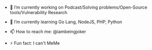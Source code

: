 ### 
- 🔭 I’m currently working on Podcast/Solving problems/Open-Source tools/Vulnerability Research
- 🌱 I’m currently learning Go Lang, NodeJS, PHP, Python

- 📫 How to reach me: @iambeingjoker
- ⚡ Fun fact: I can't MeMe


<!--
**AldrinAJ/AldrinAJ** is a ✨ _special_ ✨ repository because its `README.md` (this file) appears on your GitHub profile.





-->
